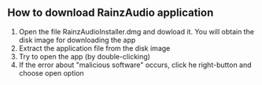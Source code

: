 ## How to download RainzAudio application

1. Open the file RainzAudioInstaller.dmg and dowload it. You will obtain the disk image for downloading the app
2. Extract the application file from the disk image
3. Try to open the app (by double-clicking)
4. If the error about "malicious software" occurs, click he right-button and choose open option